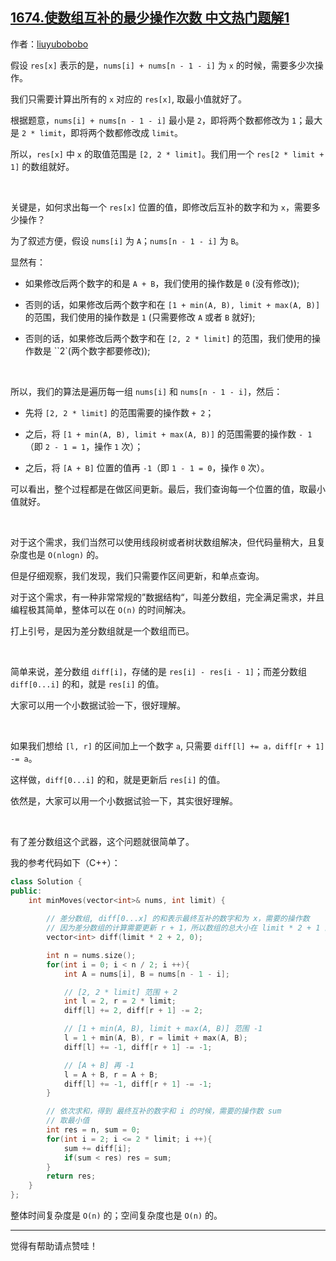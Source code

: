 ## [1674.使数组互补的最少操作次数 中文热门题解1](https://leetcode.cn/problems/minimum-moves-to-make-array-complementary/solutions/100000/jie-zhe-ge-wen-ti-xue-xi-yi-xia-chai-fen-shu-zu-on)

作者：[liuyubobobo](https://leetcode.cn/u/liuyubobobo)

假设 ``res[x]`` 表示的是，``nums[i] + nums[n - 1 - i]`` 为 ``x`` 的时候，需要多少次操作。

我们只需要计算出所有的 ``x`` 对应的 ``res[x]``, 取最小值就好了。

根据题意，``nums[i] + nums[n - 1 - i]`` 最小是 ``2``，即将两个数都修改为 ``1``；最大是 ``2 * limit``，即将两个数都修改成 ``limit``。

所以，``res[x]`` 中 ``x`` 的取值范围是 ``[2, 2 * limit]``。我们用一个 ``res[2 * limit + 1]`` 的数组就好。

<br/>

关键是，如何求出每一个 ``res[x]`` 位置的值，即修改后互补的数字和为 ``x``，需要多少操作？

为了叙述方便，假设 ``nums[i]`` 为 ``A``；``nums[n - 1 - i]`` 为 ``B``。

显然有：

- 如果修改后两个数字的和是 ``A + B``，我们使用的操作数是 ``0`` (没有修改));

- 否则的话，如果修改后两个数字和在 ``[1 + min(A, B), limit + max(A, B)]`` 的范围，我们使用的操作数是 ``1`` (只需要修改 ``A`` 或者 ``B`` 就好);

- 否则的话，如果修改后两个数字和在 ``[2, 2 * limit]`` 的范围，我们使用的操作数是 ``2`(两个数字都要修改));

<br/>

所以，我们的算法是遍历每一组 ``nums[i]`` 和 ``nums[n - 1 - i]``，然后：

- 先将 ``[2, 2 * limit]`` 的范围需要的操作数 ``+ 2``；

- 之后，将 ``[1 + min(A, B), limit + max(A, B)]`` 的范围需要的操作数 ``- 1``（即 ``2 - 1 = 1``，操作 ``1`` 次）；

- 之后，将 ``[A + B]`` 位置的值再 ``-1``（即 ``1 - 1 = 0``，操作 ``0`` 次）。

可以看出，整个过程都是在做区间更新。最后，我们查询每一个位置的值，取最小值就好。

<br/>

对于这个需求，我们当然可以使用线段树或者树状数组解决，但代码量稍大，且复杂度也是 ``O(nlogn)`` 的。

但是仔细观察，我们发现，我们只需要作区间更新，和单点查询。

对于这个需求，有一种非常常规的”数据结构“，叫差分数组，完全满足需求，并且编程极其简单，整体可以在 ``O(n)`` 的时间解决。

打上引号，是因为差分数组就是一个数组而已。


<br/>

简单来说，差分数组 ``diff[i]``，存储的是 ``res[i] - res[i - 1]``；而差分数组 ``diff[0...i]`` 的和，就是 ``res[i]`` 的值。

大家可以用一个小数据试验一下，很好理解。

<br/>

如果我们想给 ``[l, r]`` 的区间加上一个数字 ``a``, 只需要 ``diff[l] += a，diff[r + 1] -= a``。

这样做，``diff[0...i]`` 的和，就是更新后 ``res[i]`` 的值。

依然是，大家可以用一个小数据试验一下，其实很好理解。


<br/>

有了差分数组这个武器，这个问题就很简单了。

我的参考代码如下（C++）：

``` C++
class Solution {
public:
    int minMoves(vector<int>& nums, int limit) {
        
        // 差分数组, diff[0...x] 的和表示最终互补的数字和为 x，需要的操作数
        // 因为差分数组的计算需要更新 r + 1，所以数组的总大小在 limit * 2 + 1 的基础上再 + 1
        vector<int> diff(limit * 2 + 2, 0);

        int n = nums.size();
        for(int i = 0; i < n / 2; i ++){
            int A = nums[i], B = nums[n - 1 - i];

            // [2, 2 * limit] 范围 + 2
            int l = 2, r = 2 * limit;
            diff[l] += 2, diff[r + 1] -= 2;

            // [1 + min(A, B), limit + max(A, B)] 范围 -1
            l = 1 + min(A, B), r = limit + max(A, B);
            diff[l] += -1, diff[r + 1] -= -1;

            // [A + B] 再 -1    
            l = A + B, r = A + B;
            diff[l] += -1, diff[r + 1] -= -1;
        }

        // 依次求和，得到 最终互补的数字和 i 的时候，需要的操作数 sum
        // 取最小值
        int res = n, sum = 0;
        for(int i = 2; i <= 2 * limit; i ++){
            sum += diff[i];
            if(sum < res) res = sum;
        }
        return res;
    }
};
```

整体时间复杂度是 ``O(n)`` 的；空间复杂度也是 ``O(n)`` 的。

--- 

觉得有帮助请点赞哇！

